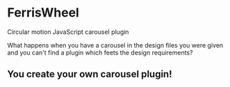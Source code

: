 # FerrisWheel
Circular motion JavaScript carousel plugin

What happens when you have a carousel in the design files you were given and you can't find a plugin which feets the design requirements?
## You create your own carousel plugin!
